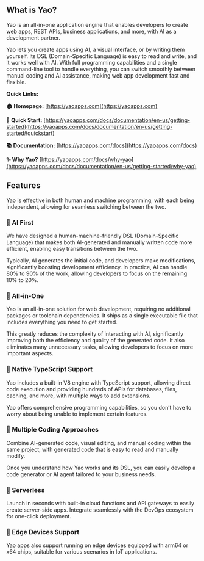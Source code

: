 ## What is Yao?

Yao is an all-in-one application engine that enables developers to create web apps, REST APIs, business applications, and more, with AI as a development partner.

Yao lets you create apps using AI, a visual interface, or by writing them yourself. Its DSL (Domain-Specific Language) is easy to read and write, and it works well with AI. With full programming capabilities and a single command-line tool to handle everything, you can switch smoothly between manual coding and AI assistance, making web app development fast and flexible.

**Quick Links:**

**🏠 Homepage:** [https://yaoapps.com](https://yaoapps.com)

**🚀 Quick Start:** [https://yaoapps.com/docs/documentation/en-us/getting-started](https://yaoapps.com/docs/documentation/en-us/getting-started#quickstart)

**📚 Documentation:** [https://yaoapps.com/docs](https://yaoapps.com/docs)

**✨ Why Yao?** [https://yaoapps.com/docs/why-yao](https://yaoapps.com/docs/documentation/en-us/getting-started/why-yao)

## Features

Yao is effective in both human and machine programming, with each being independent, allowing for seamless switching between the two.

### 🔮 AI First

We have designed a human-machine-friendly DSL (Domain-Specific Language) that makes both AI-generated and manually written code more efficient, enabling easy transitions between the two.

Typically, AI generates the initial code, and developers make modifications, significantly boosting development efficiency. In practice, AI can handle 80% to 90% of the work, allowing developers to focus on the remaining 10% to 20%.

### 🔮 All-in-One

Yao is an all-in-one solution for web development, requiring no additional packages or toolchain dependencies. It ships as a single executable file that includes everything you need to get started.

This greatly reduces the complexity of interacting with AI, significantly improving both the efficiency and quality of the generated code. It also eliminates many unnecessary tasks, allowing developers to focus on more important aspects.

### 🔮 Native TypeScript Support

Yao includes a built-in V8 engine with TypeScript support, allowing direct code execution and providing hundreds of APIs for databases, files, caching, and more, with multiple ways to add extensions.

Yao offers comprehensive programming capabilities, so you don’t have to worry about being unable to implement certain features.

### 🔮 Multiple Coding Approaches

Combine AI-generated code, visual editing, and manual coding within the same project, with generated code that is easy to read and manually modify.

Once you understand how Yao works and its DSL, you can easily develop a code generator or AI agent tailored to your business needs.

### 🔮 Serverless

Launch in seconds with built-in cloud functions and API gateways to easily create server-side apps. Integrate seamlessly with the DevOps ecosystem for one-click deployment.

### 🔮 Edge Devices Support

Yao apps also support running on edge devices equipped with arm64 or x64 chips, suitable for various scenarios in IoT applications.
